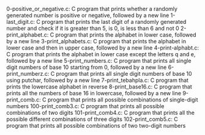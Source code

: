 0-positive_or_negative.c: C program that prints whether a randomly generated number is positive or negative, followed by a new line
1-last_digit.c: C program that prints the last digit of a randomly generated number and check if it is greater than 5, is 0, is less than 6 and not 0
2-print_alphabet.c: C program that prints the alphabet in lower case, followed by a new line
3-print_alphabets.c: C program that prints the alphabet in lower case and then in upper case, followed by a new line
4-print-alphabt.c: C program that prints the alphabet in lower case except the letters q and e, followed by a new line
5-print_numbers.c: C program that prints all single digit numbers of base 10 starting from 0, followed by a new line
6-print_numberz.c: C program that prints all single digit numbers of base 10 using putchar, followed by a new line
7-print_tebahpla.c: C program that prints the lowercase alphabet in reverse
8-print_base16.c: C program that prints all the numbers of base 16 in lowercase, followed by a new line
9-print_comb.c: C program that prints all possible combinations of single-digit numbers
100-print_comb3.c: C program that prints all possible combinations of two digits
101-print_comb4.c: C program that prints all the possible different combinations of three digits
102-print_comb5.c: C program that prints all possible combinations of two two-digit numbers
